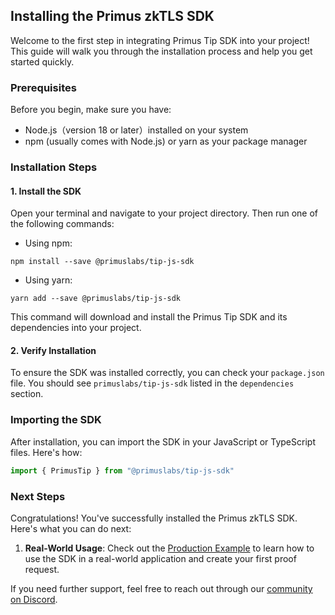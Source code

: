 
## Installing the Primus zkTLS SDK

Welcome to the first step in integrating Primus Tip SDK into your project! This guide will walk you through the installation process and help you get started quickly.

### Prerequisites

Before you begin, make sure you have:

- Node.js（version 18 or later）installed on your system
- npm (usually comes with Node.js) or yarn as your package manager

### Installation Steps

#### 1. Install the SDK

Open your terminal and navigate to your project directory. Then run one of the following commands:

- Using npm:

```
npm install --save @primuslabs/tip-js-sdk
```

- Using yarn:

```
yarn add --save @primuslabs/tip-js-sdk
```

This command will download and install the Primus Tip SDK and its dependencies into your project.

#### 2. Verify Installation

To ensure the SDK was installed correctly, you can check your `package.json` file. You should see `primuslabs/tip-js-sdk` listed in the `dependencies` section.

### Importing the SDK

After installation, you can import the SDK in your JavaScript or TypeScript files. Here's how:

```javascript
import { PrimusTip } from "@primuslabs/tip-js-sdk"
```

### Next Steps

Congratulations! You've successfully installed the Primus zkTLS SDK. Here's what you can do next:


1. **Real-World Usage**: Check out the [Production Example](/data-verification/zk-tls-sdk/production) to learn how to use the SDK in a real-world application and create your first proof request.


If you need further support, feel free to reach out through our [community on Discord](https://discord.gg/AYGSqCkZTz).
